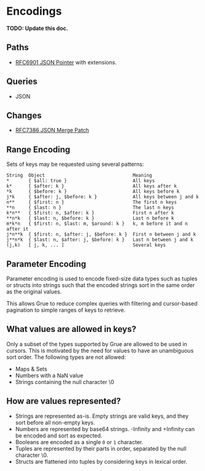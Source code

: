 # Encodings

**TODO: Update this doc.**

## Paths

- [RFC6901 JSON Pointer](https://tools.ietf.org/html/rfc6901) with extensions.

## Queries

- JSON

## Changes

- [RFC7386 JSON Merge Patch](https://tools.ietf.org/html/rfc7386)

## Range Encoding

Sets of keys may be requested using several patterns:

```
String  Object                                Meaning
*       { $all: true }                        All keys
k*      { $after: k }                         All keys after k
*k      { $before: k }                        All keys before k
j*k     { $after: j, $before: k }             All keys between j and k
n**     { $first: n }                         The first n keys
**n     { $last: n }                          The last n keys
k*n**   { $first: n, $after: k }              First n after k
**n*k   { $last: n, $before: k }              Last n before k
m*k*n   { $first: n, $last: m, $around: k }   k, m before it and n after it
j*n**k  { $first: n, $after: j, $before: k }  First n between j and k
j**n*k  { $last: n, $after: j, $before: k }   Last n between j and k
(j,k)   [ j, k, ... ]                         Several keys
```


## Parameter Encoding

Parameter encoding is used to encode fixed-size data types such as tuples or structs into strings such that the encoded strings sort in the same order as the original values.

This allows Grue to reduce complex queries with filtering and cursor-based pagination to simple ranges of keys to retrieve.

## What values are allowed in keys?

Only a subset of the types supported by Grue are allowed to be used in cursors. This is motivated by the need for values to have an unambiguous sort order. The following types are not allowed:

- Maps & Sets
- Numbers with a NaN value
- Strings containing the null character \0

## How are values represented?
- Strings are represented as-is. Empty strings are valid keys, and they sort before all non-empty keys.
- Numbers are represented by base64 strings. -Infinity and +Infinity can be encoded and sort as expected.
- Booleans are encoded as a single `0` or `1` character.
- Tuples are represented by their parts in order, separated by the null character \0.
- Structs are flattened into tuples by considering keys in lexical order.
